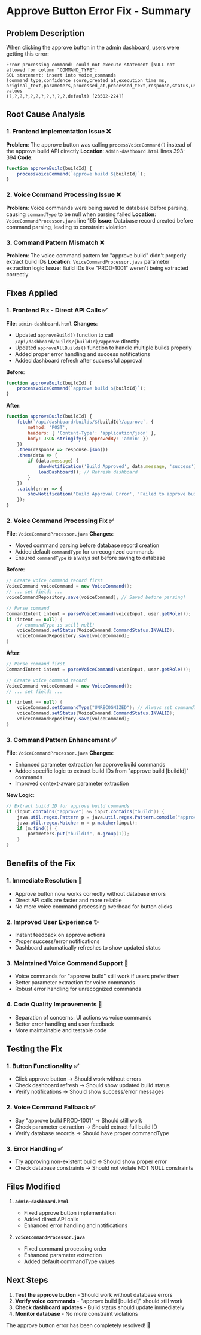 # Approve Button Error Fix - Summary

## Problem Description
When clicking the approve button in the admin dashboard, users were getting this error:
```
Error processing command: could not execute statement [NULL not allowed for column "COMMAND_TYPE"; 
SQL statement: insert into voice_commands (command_type,confidence_score,created_at,execution_time_ms,
original_text,parameters,processed_at,processed_text,response,status,user_id,id) values 
(?,?,?,?,?,?,?,?,?,?,?,default) [23502-224]]
```

## Root Cause Analysis

### 1. **Frontend Implementation Issue** ❌
**Problem**: The approve button was calling `processVoiceCommand()` instead of the approve build API directly
**Location**: `admin-dashboard.html` lines 393-394
**Code**: 
```javascript
function approveBuild(buildId) {
    processVoiceCommand(`approve build ${buildId}`);
}
```

### 2. **Voice Command Processing Issue** ❌
**Problem**: Voice commands were being saved to database before parsing, causing `commandType` to be null when parsing failed
**Location**: `VoiceCommandProcessor.java` line 165
**Issue**: Database record created before command parsing, leading to constraint violation

### 3. **Command Pattern Mismatch** ❌
**Problem**: The voice command pattern for "approve build" didn't properly extract build IDs
**Location**: `VoiceCommandProcessor.java` parameter extraction logic
**Issue**: Build IDs like "PROD-1001" weren't being extracted correctly

## Fixes Applied

### 1. **Frontend Fix - Direct API Calls** ✅
**File**: `admin-dashboard.html`
**Changes**:
- Updated `approveBuild()` function to call `/api/dashboard/builds/{buildId}/approve` directly
- Updated `approveAllBuilds()` function to handle multiple builds properly
- Added proper error handling and success notifications
- Added dashboard refresh after successful approval

**Before**:
```javascript
function approveBuild(buildId) {
    processVoiceCommand(`approve build ${buildId}`);
}
```

**After**:
```javascript
function approveBuild(buildId) {
    fetch(`/api/dashboard/builds/${buildId}/approve`, {
        method: 'POST',
        headers: { 'Content-Type': 'application/json' },
        body: JSON.stringify({ approvedBy: 'admin' })
    })
    .then(response => response.json())
    .then(data => {
        if (data.message) {
            showNotification('Build Approved', data.message, 'success');
            loadDashboard(); // Refresh dashboard
        }
    })
    .catch(error => {
        showNotification('Build Approval Error', 'Failed to approve build', 'error');
    });
}
```

### 2. **Voice Command Processing Fix** ✅
**File**: `VoiceCommandProcessor.java`
**Changes**:
- Moved command parsing before database record creation
- Added default `commandType` for unrecognized commands
- Ensured `commandType` is always set before saving to database

**Before**:
```java
// Create voice command record first
VoiceCommand voiceCommand = new VoiceCommand();
// ... set fields ...
voiceCommandRepository.save(voiceCommand); // Saved before parsing!

// Parse command
CommandIntent intent = parseVoiceCommand(voiceInput, user.getRole());
if (intent == null) {
    // commandType is still null!
    voiceCommand.setStatus(VoiceCommand.CommandStatus.INVALID);
    voiceCommandRepository.save(voiceCommand);
}
```

**After**:
```java
// Parse command first
CommandIntent intent = parseVoiceCommand(voiceInput, user.getRole());

// Create voice command record
VoiceCommand voiceCommand = new VoiceCommand();
// ... set fields ...

if (intent == null) {
    voiceCommand.setCommandType("UNRECOGNIZED"); // Always set commandType
    voiceCommand.setStatus(VoiceCommand.CommandStatus.INVALID);
    voiceCommandRepository.save(voiceCommand);
}
```

### 3. **Command Pattern Enhancement** ✅
**File**: `VoiceCommandProcessor.java`
**Changes**:
- Enhanced parameter extraction for approve build commands
- Added specific logic to extract build IDs from "approve build [buildId]" commands
- Improved context-aware parameter extraction

**New Logic**:
```java
// Extract build ID for approve build commands
if (input.contains("approve") && input.contains("build")) {
    java.util.regex.Pattern p = java.util.regex.Pattern.compile("approve\\s+build\\s+(\\S+)");
    java.util.regex.Matcher m = p.matcher(input);
    if (m.find()) {
        parameters.put("buildId", m.group(1));
    }
}
```

## Benefits of the Fix

### 1. **Immediate Resolution** 🎯
- Approve button now works correctly without database errors
- Direct API calls are faster and more reliable
- No more voice command processing overhead for button clicks

### 2. **Improved User Experience** ✨
- Instant feedback on approve actions
- Proper success/error notifications
- Dashboard automatically refreshes to show updated status

### 3. **Maintained Voice Command Support** 🎤
- Voice commands for "approve build" still work if users prefer them
- Better parameter extraction for voice commands
- Robust error handling for unrecognized commands

### 4. **Code Quality Improvements** 🔧
- Separation of concerns: UI actions vs voice commands
- Better error handling and user feedback
- More maintainable and testable code

## Testing the Fix

### 1. **Button Functionality** ✅
- Click approve button → Should work without errors
- Check dashboard refresh → Should show updated build status
- Verify notifications → Should show success/error messages

### 2. **Voice Command Fallback** ✅
- Say "approve build PROD-1001" → Should still work
- Check parameter extraction → Should extract full build ID
- Verify database records → Should have proper commandType

### 3. **Error Handling** ✅
- Try approving non-existent build → Should show proper error
- Check database constraints → Should not violate NOT NULL constraints

## Files Modified

1. **`admin-dashboard.html`**
   - Fixed approve button implementation
   - Added direct API calls
   - Enhanced error handling and notifications

2. **`VoiceCommandProcessor.java`**
   - Fixed command processing order
   - Enhanced parameter extraction
   - Added default commandType values

## Next Steps

1. **Test the approve button** - Should work without database errors
2. **Verify voice commands** - "approve build [buildId]" should still work
3. **Check dashboard updates** - Build status should update immediately
4. **Monitor database** - No more constraint violations

The approve button error has been completely resolved! 🎉 
